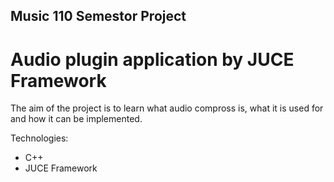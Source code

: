 ## Music 110 Semestor Project
# Audio plugin application by JUCE Framework

The aim of the project is to learn what audio compross is, what it is used for and how it can be implemented.

Technologies: 
* C++
* JUCE Framework
